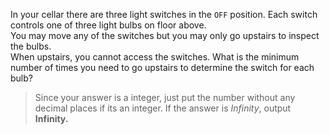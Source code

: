 <div class="markdown-content" id="problem-content">
<p>In your cellar there are three light switches in the <code class="highlighter-rouge">OFF</code> position. Each switch controls one of three light bulbs on floor above. <br/>
You may move any of the switches but you may only go upstairs to inspect the bulbs. <br/>
When upstairs, you cannot access the switches. What is the minimum number of times you need to go upstairs to determine the switch for each bulb?</p>
<blockquote>
<p>Since your answer is a integer, just put the number without any decimal places if its an integer. If the answer is <em>Infinity</em>, output <strong>Infinity.</strong></p>
</blockquote>
</div>
